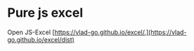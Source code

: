 # Pure js excel

Open JS-Excel [https://vlad-go.github.io/excel/.](https://vlad-go.github.io/excel/dist)
